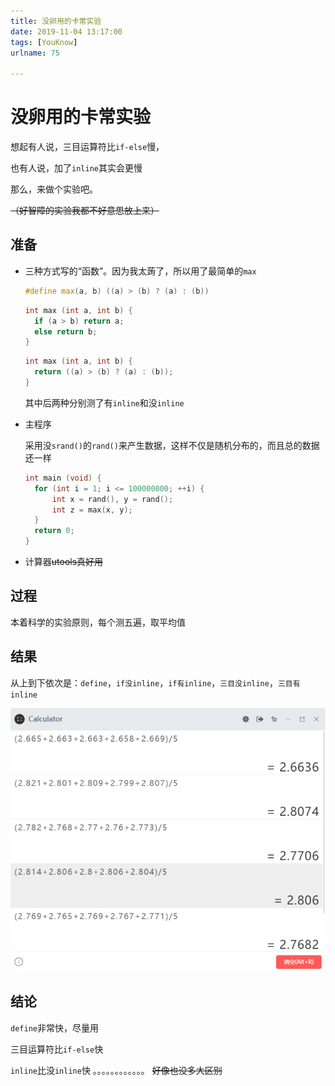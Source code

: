 ```yaml
---
title: 没卵用的卡常实验
date: 2019-11-04 13:17:00
tags: [YouKnow]
urlname: 75

---
```

<!--markdown-->
# 没卵用的卡常实验

想起有人说，三目运算符比`if-else`慢，

也有人说，加了`inline`其实会更慢

那么，来做个实验吧。

~~（好智障的实验我都不好意思放上来）~~

## 准备

+ 三种方式写的“函数”。因为我太蒟了，所以用了最简单的`max`

  ```cpp
  #define max(a, b) ((a) > (b) ? (a) : (b))
  ```

  ```cpp
  int max (int a, int b) {
  	if (a > b) return a;
  	else return b;
  }
  ```

  ```cpp
  int max (int a, int b) {
  	return ((a) > (b) ? (a) : (b));
  }
  ```

  其中后两种分别测了有`inline`和没`inline`

+ 主程序

  采用没`srand()`的`rand()`来产生数据，这样不仅是随机分布的，而且总的数据还一样

  ```cpp
  int main (void) {
  	for (int i = 1; i <= 100000000; ++i) {
  		int x = rand(), y = rand();
  		int z = max(x, y);
  	}
  	return 0;
  }
  ```

+ 计算器~~utools真好用~~

## 过程

本着科学的实验原则，每个测五遍，取平均值

## 结果

从上到下依次是：`define`，`if没inline`，`if有inline`，`三目没inline`，`三目有inline`

![UTOOLS1572873241403.png](../images/没卵用的卡常实验/3baeaa51d057b7205ae344caaa01a960.png)

## 结论

`define`非常快，尽量用

三目运算符比`if-else`快

`inline`比没`inline`快
。。。。。。。。。。。。
~~好像也没多大区别~~